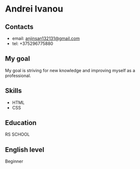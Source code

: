 # Andrei Ivanou

## Contacts
* email: anjinsan132131@gmail.com
* tel: +375296775880

## My goal
My goal is striving for new knowledge and improving myself as a professional.

## Skills
* HTML
* CSS

## Education
RS SCHOOL


## English level
Beginner
